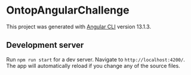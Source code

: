 # OntopAngularChallenge

This project was generated with [Angular CLI](https://github.com/angular/angular-cli) version 13.1.3.

## Development server

Run `npm run start` for a dev server. Navigate to `http://localhost:4200/`. The app will automatically reload if you change any of the source files.


